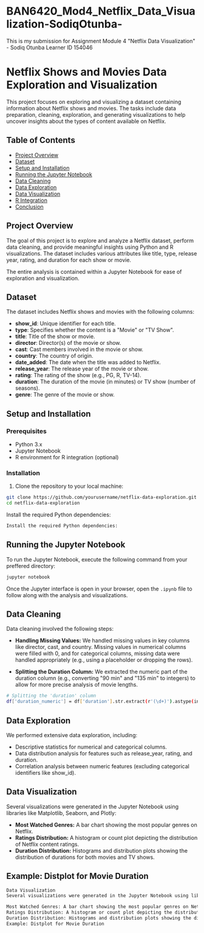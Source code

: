 # BAN6420_Mod4_Netflix_Data_Visualization-SodiqOtunba-
This is my submission for Assignment Module 4 "Netflix Data Visualization" - Sodiq Otunba Learner ID 154046

# Netflix Shows and Movies Data Exploration and Visualization

This project focuses on exploring and visualizing a dataset containing information about Netflix shows and movies. The tasks include data preparation, cleaning, exploration, and generating visualizations to help uncover insights about the types of content available on Netflix.

## Table of Contents

- [Project Overview](#project-overview)
- [Dataset](#dataset)
- [Setup and Installation](#setup-and-installation)
- [Running the Jupyter Notebook](#running-the-jupyter-notebook)
- [Data Cleaning](#data-cleaning)
- [Data Exploration](#data-exploration)
- [Data Visualization](#data-visualization)
- [R Integration](#r-integration)
- [Conclusion](#conclusion)

## Project Overview

The goal of this project is to explore and analyze a Netflix dataset, perform data cleaning, and provide meaningful insights using Python and R visualizations. The dataset includes various attributes like title, type, release year, rating, and duration for each show or movie.

The entire analysis is contained within a Jupyter Notebook for ease of exploration and visualization.

## Dataset

The dataset includes Netflix shows and movies with the following columns:
- **show_id**: Unique identifier for each title.
- **type**: Specifies whether the content is a "Movie" or "TV Show".
- **title**: Title of the show or movie.
- **director**: Director(s) of the movie or show.
- **cast**: Cast members involved in the movie or show.
- **country**: The country of origin.
- **date_added**: The date when the title was added to Netflix.
- **release_year**: The release year of the movie or show.
- **rating**: The rating of the show (e.g., PG, R, TV-14).
- **duration**: The duration of the movie (in minutes) or TV show (number of seasons).
- **genre**: The genre of the movie or show.

## Setup and Installation

### Prerequisites

- Python 3.x
- Jupyter Notebook
- R environment for R integration (optional)

### Installation

1. Clone the repository to your local machine:

```bash
git clone https://github.com/yourusername/netflix-data-exploration.git
cd netflix-data-exploration
```
Install the required Python dependencies:
```bash
Install the required Python dependencies:
```
## Running the Jupyter Notebook
To run the Jupyter Notebook, execute the following command from your preffered directory:
```bash
jupyter notebook
```
Once the Jupyter interface is open in your browser, open the ```.ipynb``` file to follow along with the analysis and visualizations.

## Data Cleaning
Data cleaning involved the following steps:

- **Handling Missing Values:** We handled missing values in key columns like director, cast, and country. Missing values in numerical columns were filled with 0, and for categorical columns, missing data were handled appropriately (e.g., using a placeholder or dropping the rows).

- **Splitting the Duration Column:** We extracted the numeric part of the duration column (e.g., converting "90 min" and "135 min" to integers) to allow for more precise analysis of movie lengths.

```bash
# Splitting the 'duration' column
df['duration_numeric'] = df['duration'].str.extract(r'(\d+)').astype(int)
```

## Data Exploration
We performed extensive data exploration, including:

- Descriptive statistics for numerical and categorical columns.
- Data distribution analysis for features such as release_year, rating, and duration.
- Correlation analysis between numeric features (excluding categorical identifiers like show_id).

 ## Data Visualization
Several visualizations were generated in the Jupyter Notebook using libraries like Matplotlib, Seaborn, and Plotly:

 - **Most Watched Genres:** A bar chart showing the most popular genres on Netflix.
 - **Ratings Distribution:** A histogram or count plot depicting the distribution of Netflix content ratings.
 - **Duration Distribution:** Histograms and distribution plots showing the distribution of durations for both movies and TV shows.
  
## Example: Distplot for Movie Duration
```bash
Data Visualization
Several visualizations were generated in the Jupyter Notebook using libraries like Matplotlib, Seaborn, and Plotly:

Most Watched Genres: A bar chart showing the most popular genres on Netflix.
Ratings Distribution: A histogram or count plot depicting the distribution of Netflix content ratings.
Duration Distribution: Histograms and distribution plots showing the distribution of durations for both movies and TV shows.
Example: Distplot for Movie Duration
```

 

